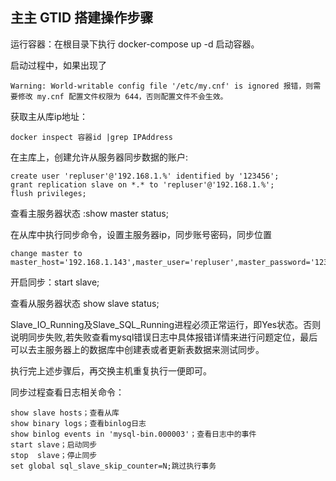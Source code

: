 ## 主主 GTID 搭建操作步骤

运行容器：在根目录下执行 docker-compose up -d 启动容器。

启动过程中，如果出现了

```
Warning: World-writable config file '/etc/my.cnf' is ignored 报错，则需要修改 my.cnf 配置文件权限为 644，否则配置文件不会生效。
```

获取主从库ip地址：

```
docker inspect 容器id |grep IPAddress
```

在主库上，创建允许从服务器同步数据的账户:

```
create user 'repluser'@'192.168.1.%' identified by '123456';
grant replication slave on *.* to 'repluser'@'192.168.1.%';
flush privileges;
```

查看主服务器状态 :show master status;



在从库中执行同步命令，设置主服务器ip，同步账号密码，同步位置

```
change master to master_host='192.168.1.143',master_user='repluser',master_password='123456',master_port=3306,master_auto_position=1;
```

开启同步：start slave;

查看从服务器状态 show slave status;

Slave_IO_Running及Slave_SQL_Running进程必须正常运行，即Yes状态。否则说明同步失败,若失败查看mysql错误日志中具体报错详情来进行问题定位，最后可以去主服务器上的数据库中创建表或者更新表数据来测试同步。



执行完上述步骤后，再交换主机重复执行一便即可。




同步过程查看日志相关命令：

```
show slave hosts；查看从库
show binary logs；查看binlog日志
show binlog events in 'mysql-bin.000003'；查看日志中的事件
start slave；启动同步
stop  slave；停止同步
set global sql_slave_skip_counter=N;跳过执行事务
```
